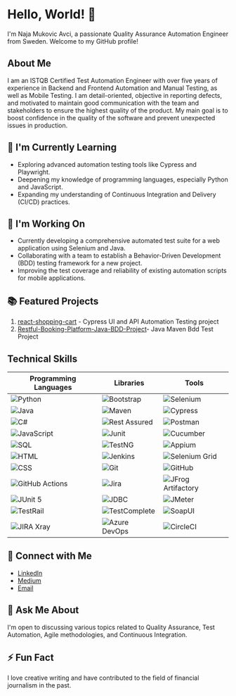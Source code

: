# Hello, World! 👋

I'm Naja Mukovic Avci, a passionate Quality Assurance Automation Engineer from Sweden. Welcome to my GitHub profile!

## About Me

I am an ISTQB Certified Test Automation Engineer with over five years of experience in Backend and Frontend Automation and Manual Testing, as well as Mobile Testing. I am detail-oriented, objective in reporting defects, and motivated to maintain good communication with the team and stakeholders to ensure the highest quality of the product. My main goal is to boost confidence in the quality of the software and prevent unexpected issues in production.

## 🌱 I'm Currently Learning

- Exploring advanced automation testing tools like Cypress and Playwright.
- Deepening my knowledge of programming languages, especially Python and JavaScript.
- Expanding my understanding of Continuous Integration and Delivery (CI/CD) practices.

## 🔭 I'm Working On

- Currently developing a comprehensive automated test suite for a web application using Selenium and Java.
- Collaborating with a team to establish a Behavior-Driven Development (BDD) testing framework for a new project.
- Improving the test coverage and reliability of existing automation scripts for mobile applications.

## 📚 Featured Projects

1. [react-shopping-cart](https://github.com/najamavci/react-shopping-cart) - Cypress UI and API Automation Testing project
2. [Restful-Booking-Platform-Java-BDD-Project](https://github.com/najamavci/Restful-Booking-Platform-Java-BDD-Project)- Java Maven Bdd Test Project
   

## Technical Skills

| Programming Languages  | Libraries           | Tools              |
|------------------------|---------------------|--------------------|
| ![Python](https://img.shields.io/badge/Python-3776AB?style=flat-square&logo=python&logoColor=white) | ![Bootstrap](https://img.shields.io/badge/Bootstrap-563D7C?style=flat-square&logo=bootstrap&logoColor=white) | ![Selenium](https://img.shields.io/badge/Selenium-43B02A?style=flat-square&logo=selenium&logoColor=white) |
| ![Java](https://img.shields.io/badge/Java-007396?style=flat-square&logo=java&logoColor=white) | ![Maven](https://img.shields.io/badge/Maven-C71A36?style=flat-square&logo=apache-maven&logoColor=white) | ![Cypress](https://img.shields.io/badge/Cypress-17202C?style=flat-square&logo=cypress&logoColor=white) |
| ![C#](https://img.shields.io/badge/C%23-239120?style=flat-square&logo=c-sharp&logoColor=white) | ![Rest Assured](https://img.shields.io/badge/Rest%20Assured-642978?style=flat-square&logo=rest-assured&logoColor=white) | ![Postman](https://img.shields.io/badge/Postman-FF6C37?style=flat-square&logo=postman&logoColor=white) |
| ![JavaScript](https://img.shields.io/badge/JavaScript-F7DF1E?style=flat-square&logo=javascript&logoColor=black) | ![Junit](https://img.shields.io/badge/Junit-25A162?style=flat-square&logo=junit5&logoColor=white) | ![Cucumber](https://img.shields.io/badge/Cucumber-23D96C?style=flat-square&logo=cucumber&logoColor=black) |
| ![SQL](https://img.shields.io/badge/SQL-4479A1?style=flat-square&logo=postgresql&logoColor=white) | ![TestNG](https://img.shields.io/badge/TestNG-007272?style=flat-square&logo=testng&logoColor=white) | ![Appium](https://img.shields.io/badge/Appium-746E72?style=flat-square&logo=appium&logoColor=white) |
| ![HTML](https://img.shields.io/badge/HTML-E34F26?style=flat-square&logo=html5&logoColor=white) | ![Jenkins](https://img.shields.io/badge/Jenkins-D24939?style=flat-square&logo=jenkins&logoColor=white) | ![Selenium Grid](https://img.shields.io/badge/Selenium%20Grid-D7483B?style=flat-square&logo=selenium-grid&logoColor=white) |
| ![CSS](https://img.shields.io/badge/CSS-1572B6?style=flat-square&logo=css3&logoColor=white) | ![Git](https://img.shields.io/badge/Git-F05032?style=flat-square&logo=git&logoColor=white) | ![GitHub](https://img.shields.io/badge/GitHub-181717?style=flat-square&logo=github&logoColor=white) |
| ![GitHub Actions](https://img.shields.io/badge/GitHub%20Actions-2088FF?style=flat-square&logo=github-actions&logoColor=white) | ![Jira](https://img.shields.io/badge/Jira-0052CC?style=flat-square&logo=jira&logoColor=white) | ![JFrog Artifactory](https://img.shields.io/badge/JFrog%20Artifactory-41BF47?style=flat-square&logo=jfrog-artifactory&logoColor=white) |
| ![JUnit 5](https://img.shields.io/badge/JUnit%205-25A162?style=flat-square&logo=junit5&logoColor=white) | ![JDBC](https://img.shields.io/badge/JDBC-007396?style=flat-square&logo=java&logoColor=white) | ![JMeter](https://img.shields.io/badge/JMeter-D22128?style=flat-square&logo=apache-jmeter&logoColor=white) |
| ![TestRail](https://img.shields.io/badge/TestRail-1A6FEB?style=flat-square&logo=testrail&logoColor=white) | ![TestComplete](https://img.shields.io/badge/TestComplete-0C7F65?style=flat-square&logo=testcomplete&logoColor=white) | ![SoapUI](https://img.shields.io/badge/SoapUI-4E8B3D?style=flat-square&logo=soapui&logoColor=white) |
| ![JIRA Xray](https://img.shields.io/badge/JIRA%20Xray-0052CC?style=flat-square&logo=jira&logoColor=white) | ![Azure DevOps](https://img.shields.io/badge/Azure%20DevOps-0078D7?style=flat-square&logo=azure-devops&logoColor=white) | ![CircleCI](https://img.shields.io/badge/CircleCI-343434?style=flat-square&logo=circleci&logoColor=white) |


## 🤝 Connect with Me

- [LinkedIn](www.linkedin.com/in/naja-mukovic-avci)
- [Medium](https://medium.com/@najaavci)
- [Email](najamukovic@gmail.com)


## 💬 Ask Me About

I'm open to discussing various topics related to Quality Assurance, Test Automation, Agile methodologies, and Continuous Integration.


## ⚡ Fun Fact

I love creative writing and have contributed to the field of financial journalism in the past.

